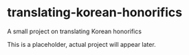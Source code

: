 # translating-korean-honorifics
A small project on translating Korean honorifics

This is a placeholder, actual project will appear later. 
